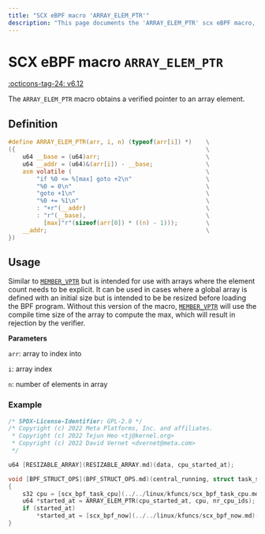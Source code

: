 ```yaml
---
title: "SCX eBPF macro 'ARRAY_ELEM_PTR'"
description: "This page documents the 'ARRAY_ELEM_PTR' scx eBPF macro, including its definition, usage, and examples."
---
```

# SCX eBPF macro `ARRAY_ELEM_PTR`

[:octicons-tag-24: v6.12](https://github.com/torvalds/linux/commit/2a52ca7c98960aafb0eca9ef96b2d0c932171357)

The `ARRAY_ELEM_PTR` macro obtains a verified pointer to an array element.

## Definition

```c
#define ARRAY_ELEM_PTR(arr, i, n) (typeof(arr[i]) *)    \
({                                                      \
    u64 __base = (u64)arr;                              \
    u64 __addr = (u64)&(arr[i]) - __base;               \
    asm volatile (                                      \
        "if %0 <= %[max] goto +2\n"                     \
        "%0 = 0\n"                                      \
        "goto +1\n"                                     \
        "%0 += %1\n"                                    \
        : "+r"(__addr)                                  \
        : "r"(__base),                                  \
          [max]"r"(sizeof(arr[0]) * ((n) - 1)));        \
    __addr;                                             \
})
```

## Usage

Similar to [`MEMBER_VPTR`](MEMBER_VPTR.md) but is intended for use with arrays where the element count needs to be explicit. It can be used in cases where a global array is defined with an initial size but is intended to be be resized before loading the BPF program. Without this version of the macro, [`MEMBER_VPTR`](MEMBER_VPTR.md) will use the compile time size of the array to compute the max, which will result in rejection by the verifier.

**Parameters**

`arr`: array to index into

`i`: array index

`n`: number of elements in array


### Example

```c hl_lines="12"
/* SPDX-License-Identifier: GPL-2.0 */
/* Copyright (c) 2022 Meta Platforms, Inc. and affiliates.
 * Copyright (c) 2022 Tejun Heo <tj@kernel.org>
 * Copyright (c) 2022 David Vernet <dvernet@meta.com>
 */

u64 [RESIZABLE_ARRAY](RESIZABLE_ARRAY.md)(data, cpu_started_at);

void [BPF_STRUCT_OPS](BPF_STRUCT_OPS.md)(central_running, struct task_struct *p)
{
    s32 cpu = [scx_bpf_task_cpu](../../linux/kfuncs/scx_bpf_task_cpu.md)(p);
    u64 *started_at = ARRAY_ELEM_PTR(cpu_started_at, cpu, nr_cpu_ids);
    if (started_at)
        *started_at = [scx_bpf_now](../../linux/kfuncs/scx_bpf_now.md)() ?: 1;	/* 0 indicates idle */
}
```
